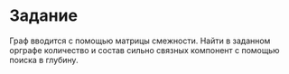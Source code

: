 # Задание
Граф вводится с помощью матрицы смежности. Найти в заданном орграфе количество и состав сильно связных компонент с помощью поиска в глубину.
